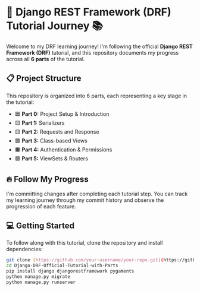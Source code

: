 # 🚀 Django REST Framework (DRF) Tutorial Journey 📚

Welcome to my DRF learning journey! I'm following the official **Django REST Framework (DRF)** tutorial, and this repository documents my progress across all **6 parts** of the tutorial.

## 📋 Project Structure
This repository is organized into 6 parts, each representing a key stage in the tutorial:

- 🟦 **Part 0:** Project Setup & Introduction
- 🟨 **Part 1:** Serializers
- 🟨 **Part 2:** Requests and Response
- 🟩 **Part 3:** Class-based Views
- 🟧 **Part 4:** Authentication & Permissions
- 🟪 **Part 5:** ViewSets & Routers

## 🔥 Follow My Progress
I'm committing changes after completing each tutorial step. You can track my learning journey through my commit history and observe the progression of each feature.  

## 💻 Getting Started
To follow along with this tutorial, clone the repository and install dependencies:

```bash
git clone [https://github.com/your-username/your-repo.git](https://github.com/AvinashPrajapati/Django-DRF-Official-Tutorial-with-Parts.git)
cd Django-DRF-Official-Tutorial-with-Parts
pip install django djangorestframework pygaments
python manage.py migrate
python manage.py runserver
